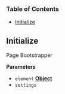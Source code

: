 <!-- Generated by documentation.js. Update this documentation by updating the source code. -->

### Table of Contents

-   [Initialize](#initialize)

## Initialize

Page Bootstrapper

**Parameters**

-   `element` **[Object](https://developer.mozilla.org/en-US/docs/Web/JavaScript/Reference/Global_Objects/Object)** 
-   `settings`  

